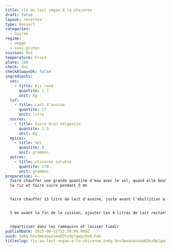 ```yaml
---
title: riz au lait végan à la chicorée
draft: false
layout: recettes
type: dessert
categories:
  - Sucrée
regime:
  - vegan
  - sans-gluten
cuisson: Oui
temperature: Froid
plate: 100
check: Oui
checkAlwaysOk: false
ingredients:
  sec:
    - title: Riz rond
      quantite: 1.7
      unit: Kg
  lof:
    - title: Lait d'avoine
      quantite: 17
      unit: litre
  sucres:
    - title: Sucre brun Vergeoise
      quantite: 1.5
      unit: Kg
  epices:
    - title: Sel
      quantite: 8
      unit: grammes
  autres:
    - title: chicorée soluble
      quantite: 170
      unit: grammes
preparation: >-
  faire chauffer une grande quantité d'eau avec le sel, quand elle bout, ajouter
  le riz et faire cuire pendant 5 mn


  faire chauffer 13 litre de lait d'avoine, juste avant l'ébullition ajouter le riz précuit, le sucre vergeoise et la chicorée, laisser cuire 30 mn en remuant régulièrement


  5 mn avant la fin de la cuisson, ajouter les 4 litres de lait restants


  répartisser dans les ramequins et laisser tiédir
publishDate: 2025-06-15T12:58:00.000Z
uuid: zw6q-bnv3mxaswzoew03hz9plgwgc8o6_hxb
titleslug: riz-au-lait-vegan-a-la-chicoree_zw6q-bnv3mxaswzoew03hz9plgwgc8o6_hxb
---
```

